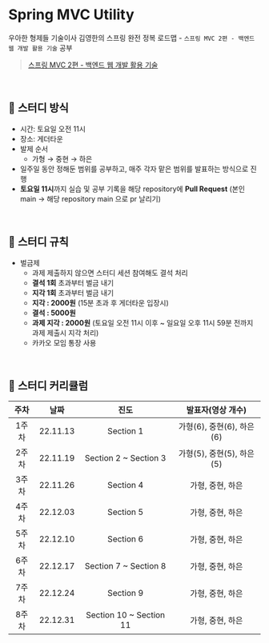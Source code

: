 # Spring MVC Utility
우아한 형제들 기술이사 김영한의 스프링 완전 정복 로드맵 - `스프링 MVC 2편 - 백엔드 웹 개발 활용 기술` 공부
> [스프링 MVC 2편 - 백엔드 웹 개발 활용 기술](https://www.inflearn.com/course/%EC%8A%A4%ED%94%84%EB%A7%81-mvc-2)
<br>

## 🌱 스터디 방식
- 시간: 토요일 오전 11시
- 장소: 게더타운
- 발제 순서 
    - 가형 → 중현 → 하은
- 일주일 동안 정해둔 범위를 공부하고, 매주 각자 맡은 범위를 발표하는 방식으로 진행
- **토요일 11시**까지 실습 및 공부 기록을 해당 repository에 **Pull Request** (본인 main → 해당 repository main 으로 pr 날리기)
<br>

## 🌱 스터디 규칙
- 벌금제
    - 과제 제출하지 않으면 스터디 세션 참여해도 결석 처리
    - **결석 1회** 초과부터 벌금 내기 
    - **지각 1회** 초과부터 벌금 내기
    - **지각 : 2000원** (15분 초과 후 게더타운 입장시)
    - **결석 : 5000원**
    - **과제 지각 : 2000원** (토요일 오전 11시 이후 ~ 일요일 오후 11시 59분 전까지 과제 제출시 지각 처리)
    - 카카오 모임 통장 사용
<br>

## 🌱 스터디 커리큘럼
| 주차 | 날짜 | 진도 | 발표자(영상 개수) |
| :---: | :---: | :---:| :---: |
| 1주차 | 22.11.13 | Section 1 | 가형(6), 중현(6), 하은(6) | 
| 2주차 | 22.11.19 | Section 2 ~ Section 3 | 가형(5), 중현(5), 하은(5) |
| 3주차 | 22.11.26 | Section 4 | 가형, 중현, 하은 |
| 4주차 | 22.12.03 | Section 5 | 가형, 중현, 하은 |
| 5주차 | 22.12.10 | Section 6 | 가형, 중현, 하은 |
| 6주차 | 22.12.17 | Section 7 ~ Section 8 | 가형, 중현, 하은 |
| 7주차 | 22.12.24 | Section 9 | 가형, 중현, 하은 |
| 8주차 | 22.12.31 | Section 10 ~ Section 11 | 가형, 중현, 하은 |
